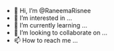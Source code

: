 - 👋 Hi, I’m @RaneemaRisnee
- 👀 I’m interested in ...
- 🌱 I’m currently learning ...
- 💞️ I’m looking to collaborate on ...
- 📫 How to reach me ...

<!---
RaneemaRisnee/RaneemaRisnee is a ✨ special ✨ repository because its `README.md` (this file) appears on your GitHub profile.
You can click the Preview link to take a look at your changes.
--->
